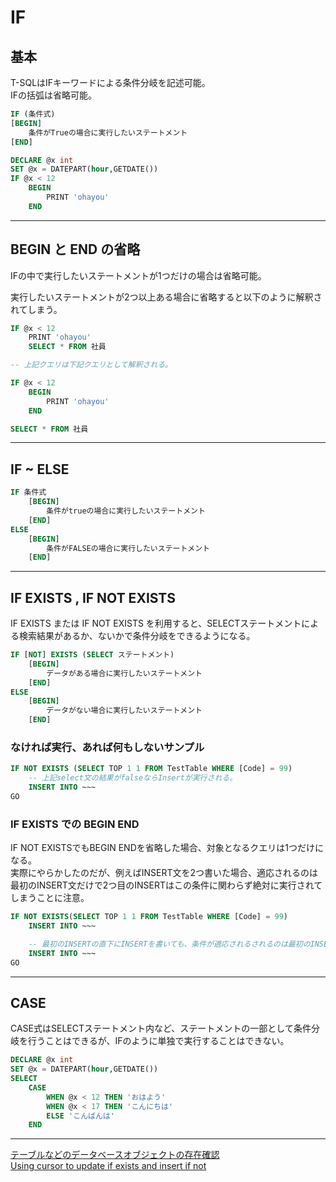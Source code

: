 # IF

## 基本

T-SQLはIFキーワードによる条件分岐を記述可能。  
IFの括弧は省略可能。  

``` sql
IF (条件式)
[BEGIN]
    条件がTrueの場合に実行したいステートメント
[END]
```

``` sql
DECLARE @x int
SET @x = DATEPART(hour,GETDATE())
IF @x < 12
    BEGIN
        PRINT 'ohayou'
    END
```

---

## BEGIN と END の省略

IFの中で実行したいステートメントが1つだけの場合は省略可能。  

実行したいステートメントが2つ以上ある場合に省略すると以下のように解釈されてしまう。  

``` sql
IF @x < 12
    PRINT 'ohayou'
    SELECT * FROM 社員

-- 上記クエリは下記クエリとして解釈される。

IF @x < 12
    BEGIN
        PRINT 'ohayou'
    END

SELECT * FROM 社員
```

---

## IF ~ ELSE

``` sql
IF 条件式
    [BEGIN]
        条件がtrueの場合に実行したいステートメント
    [END]
ELSE
    [BEGIN]
        条件がFALSEの場合に実行したいステートメント
    [END]

```

---

## IF EXISTS , IF NOT EXISTS

IF EXISTS または IF NOT EXISTS を利用すると、SELECTステートメントによる検索結果があるか、ないかで条件分岐をできるようになる。  

``` sql
IF [NOT] EXISTS (SELECT ステートメント)
    [BEGIN]
        データがある場合に実行したいステートメント
    [END]
ELSE
    [BEGIN]
        データがない場合に実行したいステートメント
    [END]
```

### なければ実行、あれば何もしないサンプル  

``` sql
IF NOT EXISTS (SELECT TOP 1 1 FROM TestTable WHERE [Code] = 99)
    -- 上記select文の結果がfalseならInsertが実行される。
    INSERT INTO ~~~
GO
```

### IF EXISTS での BEGIN END

IF NOT EXISTSでもBEGIN ENDを省略した場合、対象となるクエリは1つだけになる。  
実際にやらかしたのだが、例えばINSERT文を2つ書いた場合、適応されるのは最初のINSERT文だけで2つ目のINSERTはこの条件に関わらず絶対に実行されてしまうことに注意。  

``` sql
IF NOT EXISTS(SELECT TOP 1 1 FROM TestTable WHERE [Code] = 99)
    INSERT INTO ~~~

    -- 最初のINSERTの直下にINSERTを書いても、条件が適応されるされるのは最初のINSERT文だけなので、2つ目のINSERT文は実行されてしまうことに注意する
    INSERT INTO ~~~
GO
```

---

## CASE

CASE式はSELECTステートメント内など、ステートメントの一部として条件分岐を行うことはできるが、IFのように単独で実行することはできない。  

``` sql
DECLARE @x int
SET @x = DATEPART(hour,GETDATE())
SELECT
    CASE
        WHEN @x < 12 THEN 'おはよう'
        WHEN @x < 17 THEN 'こんにちは'
        ELSE 'こんばんは'
    END
```

---

[テーブルなどのデータベースオブジェクトの存在確認](https://johobase.com/exists-database-object-sqlserver/#IF_EXISTS_ELSE)  
[Using cursor to update if exists and insert if not](https://dba.stackexchange.com/questions/218994/using-cursor-to-update-if-exists-and-insert-if-not)  
